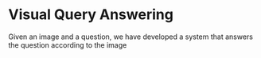 # Visual Query Answering
Given an image and a question, we have developed a system that answers the question
according to the image

